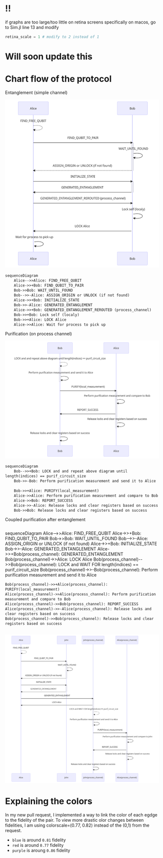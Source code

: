 # !!
if graphs are too large/too little on retina screens specifically on macos,
go to Sim.jl line 13 and modify
```julia
retina_scale = 1 # modify to 2 instead of 1
```

# Will soon update this

# Chart flow of the protocol

Entanglement (simple channel)

![sequence](https://github.com/adrianariton/QuantumFristGenRepeater/blob/master/entanglement_flow.png?raw=true)
```
sequenceDiagram
    Alice-->>Alice: FIND_FREE_QUBIT
    Alice->>+Bob: FIND_QUBIT_TO_PAIR
    Bob->>Bob: WAIT_UNTIL_FOUND
    Bob-->>-Alice: ASSIGN_ORIGIN or UNLOCK (if not found)
    Alice->>+Bob: INITIALIZE_STATE
    Bob->>-Alice: GENERATED_ENTANGLEMENT
    Alice->>+Bob: GENERATED_ENTANGLEMENT_REROUTED (process_channel)
    Bob->>+Bob: Lock self (localy)
    Bob->>+Alice: LOCK Alice
    Alice->>Alice: Wait for process to pick up
```
Purification (on process channel)

![sequence](https://github.com/adrianariton/QuantumFristGenRepeater/blob/master/purification_flow.png?raw=true)
```
sequenceDiagram
    Bob-->>+Bob: LOCK and and repeat above diagram until length(indices) == purif_circuit_size
    Bob->>-Bob: Perform purification measurement and send it to Alice

    Bob->>+Alice: PURIFY(local_measurement)
    Alice->>Alice: Perform purification measurement and compare to Bob
    Alice->>Bob: REPORT_SUCCESS
    Alice->>-Alice: Release locks and clear registers based on success
    Bob->>Bob: Release locks and clear registers based on success
```

Coupled purification after entanglement
```

```
sequenceDiagram
    Alice-->>Alice: FIND_FREE_QUBIT
    Alice->>+Bob: FIND_QUBIT_TO_PAIR
    Bob->>Bob: WAIT_UNTIL_FOUND
    Bob-->>-Alice: ASSIGN_ORIGIN or UNLOCK (if not found)
    Alice->>+Bob: INITIALIZE_STATE
    Bob->>-Alice: GENERATED_ENTANGLEMENT
    Alice->>+Bob(process_channel): GENERATED_ENTANGLEMENT
    Bob(process_channel)->>Alice: LOCK Alice
    Bob(process_channel)-->>Bob(process_channel): LOCK and WAIT FOR length(indices) == purif_circuit_size
    Bob(process_channel)->>-Bob(process_channel): Perform purification measurement and send it to Alice

    Bob(process_channel)->>+Alice(process_channel): PURIFY(local_measurement)
    Alice(process_channel)->>Alice(process_channel): Perform purification measurement and compare to Bob
    Alice(process_channel)->>Bob(process_channel): REPORT_SUCCESS
    Alice(process_channel)->>-Alice(process_channel): Release locks and clear registers based on success
    Bob(process_channel)->>Bob(process_channel): Release locks and clear registers based on success
```

```

![sequence](https://github.com/adrianariton/QuantumFristGenRepeater/blob/master/flow.png?raw=true)

# Explaining the colors

In my new pull request, I implemented a way to link the color of each egdge to the fidelity of the pair. To view more drastic olor changes between fidelities, I am using colorscale=(0.77, 0.82) instead of the (0,1) from the request.

- `blue` is around `0.81` fidelity
- `red` is around `0.77` fidelity
- `purple` is aroung `0.86` fidelity